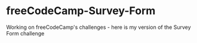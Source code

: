 # freeCodeCamp-Survey-Form
Working on freeCodeCamp's challenges - here is my version of the Survey Form challenge
